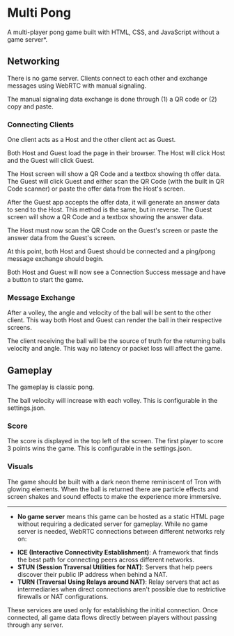 # Multi Pong

A multi-player pong game built with HTML, CSS, and JavaScript without a game server*.

## Networking

There is no game server. Clients connect to each other and exchange messages using WebRTC with manual signaling.

The manual signaling data exchange is done through (1) a QR code or (2) copy and paste.

### Connecting Clients

One client acts as a Host and the other client act as Guest.

Both Host and Guest load the page in their browser. The Host will click Host and the Guest will click Guest.

The Host screen will show a QR Code and a textbox showing th offer data. The Guest will click Guest and either scan the QR Code (with the built in QR Code scanner) or paste the offer data from the Host's screen.

After the Guest app accepts the offer data, it will generate an answer data to send to the Host. This method is the same, but in reverse. The Guest screen will show a QR Code and a textbox showing the answer data.

The Host must now scan the QR Code on the Guest's screen or paste the answer data from the Guest's screen.

At this point, both Host and Guest should be connected and a ping/pong message exchange should begin.

Both Host and Guest will now see a Connection Success message and have a button to start the game.

### Message Exchange

After a volley, the angle and velocity of the ball will be sent to the other client. This way both Host and Guest can render the ball in their respective screens.

The client receiving the ball will be the source of truth for the returning balls velocity and angle. This way no latency or packet loss will affect the game.

## Gameplay

The gameplay is classic pong.

The ball velocity will increase with each volley. This is configurable in the settings.json.

### Score

The score is displayed in the top left of the screen. The first player to score 3 points wins the game. This is configurable in the settings.json.

### Visuals

The game should be built with a dark neon theme reminiscent of Tron with glowing elements. When the ball is returned there are particle effects and screen shakes and sound effects to make the experience more immersive.

---

* **No game server** means this game can be hosted as a static HTML page without requiring a dedicated server for gameplay. While no game server is needed, WebRTC connections between different networks rely on:

- **ICE (Interactive Connectivity Establishment)**: A framework that finds the best path for connecting peers across different networks.
- **STUN (Session Traversal Utilities for NAT)**: Servers that help peers discover their public IP address when behind a NAT.
- **TURN (Traversal Using Relays around NAT)**: Relay servers that act as intermediaries when direct connections aren't possible due to restrictive firewalls or NAT configurations.

These services are used only for establishing the initial connection. Once connected, all game data flows directly between players without passing through any server.
